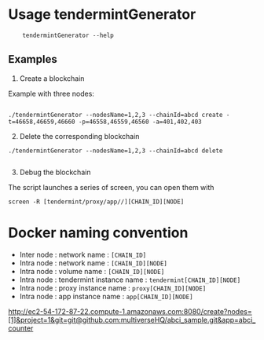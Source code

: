 # Usage tendermintGenerator


```
	tendermintGenerator --help
```


## Examples 

1. Create a blockchain 

Example with three nodes:

```

./tendermintGenerator --nodesName=1,2,3 --chainId=abcd create -t=46658,46659,46660 -p=46558,46559,46560 -a=401,402,403

```

2. Delete the corresponding blockchain

```
./tendermintGenerator --nodesName=1,2,3 --chainId=abcd delete


```

3. Debug the blockchain

The script launches a series of screen, you can open them with 

```
screen -R [tendermint/proxy/app//][CHAIN_ID][NODE]
```

# Docker naming convention 

- Inter node : network name : `[CHAIN_ID]`
- Intra node : network name : `[CHAIN_ID][NODE]`
- Intra node : volume name : `[CHAIN_ID][NODE]`
- Intra node : tendermint instance name : `tendermint[CHAIN_ID][NODE]`
- Intra node : proxy instance name : `proxy[CHAIN_ID][NODE]`
- Intra node : app instance name : `app[CHAIN_ID][NODE]`


http://ec2-54-172-87-22.compute-1.amazonaws.com:8080/create?nodes=[1]&project=1&git=git@github.com:multiverseHQ/abci_sample.git&app=abci_counter
